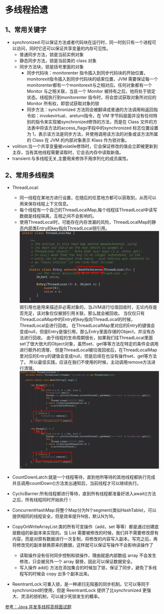 # 多线程拾遗
## 1、常用关键字
- synchronized:可以保证方法或者代码块在运行时，同一时刻只有一个进程可以访问，同时它还可以保证共享变量的内存可见性。
    - 普通同步方法，锁是当前实例对象
    - 静态同步方法，锁是当前类的 class 对象
    - 同步方法块，锁是括号里面的对象
        - 同步代码块：monitorenter 指令插入到同步代码块的开始位置，monitorexit指令插入到同步代码块的结束位置，JVM 需要保证每一个monitorenter都有一个monitorexit与之相对应。任何对象都有一个 Monitor 与之相关联，当且一个 Monitor 被持有之后，他将处于锁定状态。线程执行到monitorenter 指令时，将会尝试获取对象所对应的 Monitor 所有权，即尝试获取对象的锁
        - 同步方法：synchronized 方法则会被翻译成普通的方法调用和返回指令如：invokevirtual、areturn指令，在 VM 字节码层面并没有任何特别的指令来实现被synchronized修饰的方法，而是在 Class 文件的方法表中将该方法的access_flags字段中的synchronized 标志位置设置为 1，表示该方法是同步方法，并使用调用该方法的对象或该方法所属的 Class 在 JVM 的内部对象表示 Klass 作为锁对象。
- volition:当一个共享变量被volatile修饰时，它会保证修改的值会立即被更新到主存，当有其他线程需要读取时，它会去内存中读取新值。
- transient:与多线程无关,主要用来修饰不用序列化的成员属性。

## 2、常用多线程类 
- ThreadLocal:
    - 同一线程在某地方进行设置，在随后的任意地方都可以获取到，从而可以用来保存线程上下文信息。
    - 每个线程有一个自己的ThreadLocalMap,每个线程往ThreadLocal中读写数据是线程隔离，互相之间不会影响的。
    - 使用ThreadLocal时，可能存在内存泄漏的风险，ThreadLocalMap的静态内部类Entry的key指向ThreadLocal弱引用。
    ![ThreadLocalMap](images/ThreadLocalMap.jpeg)
    弱引用也是用来描述非必需对象的，当JVM进行垃圾回收时，无论内存是否充足，该对象仅仅被弱引用关联，那么就会被回收。
    当仅仅只有ThreadLocalMap中的Entry的key指向ThreadLocal的时候，ThreadLocal会进行回收。
    在ThreadLocalMap里对应的Entry的键值会变成null，但是Entry是强引用，那么Entry里面存储的Object，并没有办法进行回收。
    由于线程的生命周期很长，如果我们往ThreadLocal里面set了很大很大的Object对象，虽然set、get等等方法在特定的条件会调用进行额外的清理，
    但是ThreadLocal被垃圾回收后，在ThreadLocalMap里对应的Entry的键值会变成null，但是后续在也没有操作set、get等方法了。
    所以最佳实践，应该在我们不使用的时候，主动调用remove方法进行清理。
    ![ThreadLocal最佳实践](images/ThreadLocal.jpeg)

- CountDownLatch:就是一个线程等待，直到他所等待的其他线程都执行完成并且调用countDown()方法发出通知后，当前线程才可以继续执行。
- CyclicBarrier:所有线程都进行等待，直到所有线程都准备好进入await()方法之后，所有线程同时开始执行！
- ConcurrentHashMap:将整个Map分为N个segment(类似HashTable)，可以提供相同的线程安全，但是效率提升N倍，默认N为16。
- CopyOnWriteArrayList:类的所有可变操作（add，set 等等）都是通过创建底层数组的新副本来实现的。当 List 需要被修改的时候，我们并不需要修改原有内容，而是对原有数据进行一次复制，将修改的内容写入副本。写完之后，再将修改完的副本替换原来的数据，这样就可以保证写操作不会影响读操作了
    - 读取操作没有任何同步控制和锁操作，理由就是内部数组 array 不会发生修改，只会被另外一个 array 替换，因此可以保证数据安全。
    - 写入操作 add() 方法在添加集合的时候加了锁，保证了同步，避免了多线程写的时候会 copy 出多个副本出来。
- ReentrantLock:可重入锁，是一种递归无阻塞的同步机制。它可以等同于 synchronized的使用，但是 ReentrantLock 提供了比synchronized 更强大、灵活的锁机制，可以减少死锁发生的概率。

[参考：Java 并发多线程高频面试题](https://mp.weixin.qq.com/s/ftXU2VXUiD__eH3OsWfM3A)
